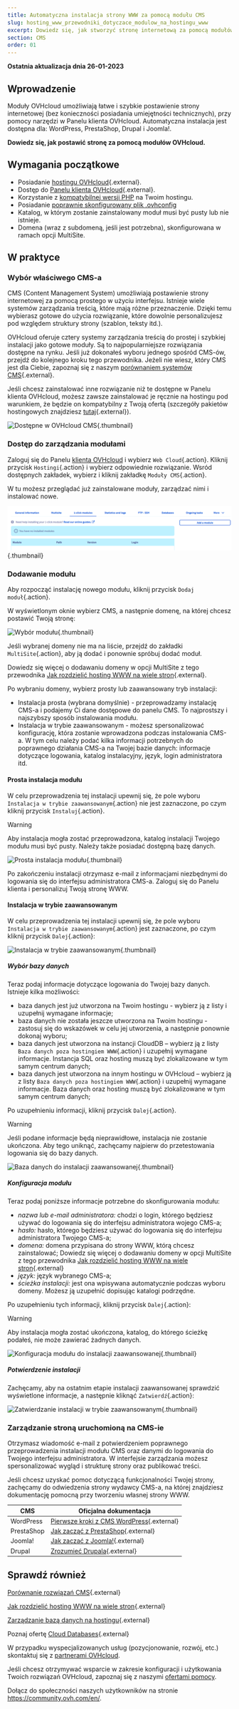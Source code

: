 ```yaml
---
title: Automatyczna instalacja strony WWW za pomocą modułu CMS
slug: hosting_www_przewodniki_dotyczace_modulow_na_hostingu_www
excerpt: Dowiedz się, jak stworzyć stronę internetową za pomocą modułów OVH
section: CMS
order: 01
---
```


**Ostatnia aktualizacja dnia 26-01-2023**

## Wprowadzenie 

Moduły OVHcloud umożliwiają łatwe i szybkie postawienie strony internetowej (bez konieczności posiadania umiejętności technicznych), przy pomocy narzędzi w Panelu klienta OVHcloud. Automatyczna instalacja jest dostępna dla: WordPress, PrestaShop, Drupal i Joomla!.

**Dowiedz się, jak postawić stronę za pomocą modułów OVHcloud.**

## Wymagania początkowe

- Posiadanie [hostingu OVHcloud](https://www.ovhcloud.com/pl/web-hosting/){.external}.
- Dostęp do [Panelu klienta OVHcloud](https://www.ovh.com/auth/?action=gotomanager&from=https://www.ovh.pl/&ovhSubsidiary=pl){.external}.
- Korzystanie z [kompatybilnej wersji PHP](https://docs.ovh.com/pl/hosting/konfiguracja_php_na_hostingu_www_ovh_2014/) na Twoim hostingu.
- Posiadanie [poprawnie skonfigurowany plik .ovhconfig](https://docs.ovh.com/pl/hosting/konfiguracja-pliku-ovhconfig/)
- Katalog, w którym zostanie zainstalowany moduł musi być pusty lub nie istnieje.
- Domena (wraz z subdomeną, jeśli jest potrzebna), skonfigurowana w ramach opcji MultiSite.

## W praktyce

### Wybór właściwego CMS-a

CMS (Content Management System) umożliwiają postawienie strony internetowej za pomocą prostego w użyciu interfejsu. Istnieje wiele systemów zarządzania treścią, które mają różne przeznaczenie. Dzięki temu wybierasz gotowe do użycia rozwiązanie, które dowolnie personalizujesz pod względem struktury strony (szablon, teksty itd.).

OVHcloud oferuje cztery systemy zarządzania treścią do prostej i szybkiej instalacji jako gotowe moduły. Są to najpopularniejsze rozwiązania dostępne na rynku. Jeśli już dokonałeś wyboru jednego spośród CMS-ów, przejdź do kolejnego kroku tego przewodnika. 
Jeżeli nie wiesz, który CMS jest dla Ciebie, zapoznaj się z naszym [porównaniem systemów CMS](https://www.ovhcloud.com/pl/web-hosting/uc-cms-comparison/){.external}.

Jeśli chcesz zainstalować inne rozwiązanie niż te dostępne w Panelu klienta OVHcloud, możesz zawsze zainstalować je ręcznie na hostingu pod warunkiem, że będzie on kompatybilny z Twoją ofertą (szczegóły pakietów hostingowych znajdziesz [tutaj](https://www.ovhcloud.com/pl/web-hosting/){.external}).

![Dostępne w OVHcloud CMS](images/CMS_logo.png){.thumbnail}


### Dostęp do zarządzania modułami

Zaloguj się do Panelu [klienta OVHcloud](https://www.ovh.com/auth/?action=gotomanager&from=https://www.ovh.pl/&ovhSubsidiary=pl) i wybierz `Web Cloud`{.action}. Kliknij przycisk `Hostingi`{.action} i wybierz odpowiednie rozwiązanie. Wsród dostępnych zakładek, wybierz i kliknij zakładkę `Moduły CMS`{.action}.

W tu możesz przeglądać już zainstalowane moduły, zarządzać nimi i instalować nowe.

![Dostęp do sekcji Moduły OVHcloud](images/access_to_the_1_click_modules_section.png){.thumbnail}

### Dodawanie modułu

Aby rozpocząć instalację nowego modułu, kliknij przycisk `Dodaj moduł`{.action}.

W wyświetlonym oknie wybierz CMS, a następnie domenę, na której chcesz postawić Twoją stronę:

![Wybór modułu](images/add_a_module.png){.thumbnail}

Jeśli wybranej domeny nie ma na liście, przejdź do zakładki `MultiSite`{.action}, aby ją dodać i ponownie spróbuj dodać moduł.

Dowiedz się więcej o dodawaniu domeny w opcji MultiSite z tego przewodnika [Jak rozdzielić hosting WWW na wiele stron](https://docs.ovh.com/pl/hosting/konfiguracja-multisite-na-hostingu/){.external}.

Po wybraniu domeny, wybierz prosty lub zaawansowany tryb instalacji:

- Instalacja prosta (wybrana domyślnie) - przeprowadzamy instalację CMS-a i podajemy Ci dane dostępowe do panelu CMS. To najprostszy i najszybszy sposób instalowania modułu.
- Instalacja w trybie zaawansowanym - możesz spersonalizować konfigurację, która zostanie wprowadzona podczas instalowania CMS-a. W tym celu należy podać kilka informacji potrzebnych do poprawnego działania CMS-a na Twojej bazie danych: informacje dotyczące logowania, katalog instalacyjny, język, login administratora itd.

#### Prosta instalacja modułu

W celu przeprowadzenia tej instalacji upewnij się, że pole wyboru `Instalacja w trybie zaawansowanym`{.action} nie jest zaznaczone, po czym kliknij przycisk `Instaluj`{.action}.

> [!warning]
>
> Aby instalacja mogła zostać przeprowadzona, katalog instalacji Twojego modułu musi być pusty. Należy także posiadać dostępną bazę danych.
> 

![Prosta instalacja modułu](images/choose_installation.png){.thumbnail}

Po zakończeniu instalacji otrzymasz e-mail z informacjami niezbędnymi do logowania się do interfejsu administratora CMS-a. Zaloguj się do Panelu klienta i personalizuj Twoją stronę WWW.

#### Instalacja w trybie zaawansowanym

W celu przeprowadzenia tej instalacji upewnij się, że pole wyboru `Instalacja w trybie zaawansowanym`{.action} jest zaznaczone, po czym kliknij przycisk `Dalej`{.action}:

![Instalacja w trybie zaawansowanym](images/advanced_installation.png){.thumbnail}

##### Wybór bazy danych

Teraz podaj informacje dotyczące logowania do Twojej bazy danych. Istnieje kilka możliwości:

- baza danych jest już utworzona na Twoim hostingu - wybierz ją z listy i uzupełnij wymagane informacje;
- baza danych nie została jeszcze utworzona na Twoim hostingu - zastosuj się do wskazówek w celu jej utworzenia, a następnie ponownie dokonaj wyboru;
- baza danych jest utworzona na instancji CloudDB – wybierz ją z listy `Baza danych poza hostingiem WWW`{.action} i uzupełnij wymagane informacje. Instancja SQL oraz hosting muszą być zlokalizowane w tym samym centrum danych;
- baza danych jest utworzona na innym hostingu w OVHcloud – wybierz ją z listy `Baza danych poza hostingiem WWW`{.action} i uzupełnij wymagane informacje. Baza danych oraz hosting muszą być zlokalizowane w tym samym centrum danych;

Po uzupełnieniu informacji, kliknij przycisk `Dalej`{.action}.

> [!warning]
>
> Jeśli podane informacje będą nieprawidłowe, instalacja nie zostanie ukończona. Aby tego uniknąć, zachęcamy najpierw do przetestowania logowania się do bazy danych.
> 

![Baza danych do instalacji zaawansowanej](images/advanced_installation_database.png){.thumbnail}

##### Konfiguracja modułu

Teraz podaj poniższe informacje potrzebne do skonfigurowania modułu:

- *nazwa lub e-mail administratora:* chodzi o login, którego będziesz używać do logowania się do interfejsu administratora wojego CMS-a;
- *hasło:* hasło, którego będziesz używać do logowania się do interfejsu administratora Twojego CMS-a;
- *domena:* domena przypisana do strony WWW, którą chcesz zainstalować;
Dowiedz się więcej o dodawaniu domeny w opcji MultiSite z tego przewodnika [Jak rozdzielić hosting WWW na wiele stron](https://docs.ovh.com/pl/hosting/konfiguracja-multisite-na-hostingu/){.external}
- *język:* język wybranego CMS-a;
- *ścieżka instalacji:* jest ona wpisywana automatycznie podczas wyboru domeny. Możesz ją uzupełnić dopisując katalogi podrzędne.

Po uzupełnieniu tych informacji, kliknij przycisk `Dalej`{.action}:

> [!warning]
>
> Aby instalacja mogła zostać ukończona, katalog, do którego ścieżkę podałeś, nie może zawierać żadnych danych.
> 

![Konfiguracja modułu do instalacji zaawansowanej](images/advanced_installation_configuration.png){.thumbnail}

##### Potwierdzenie instalacji

Zachęcamy, aby na ostatnim etapie instalacji zaawansowanej sprawdzić wyświetlone informacje, a następnie kliknąć `Zatwierdź`{.action}:

![Zatwierdzanie instalacji w trybie zaawansowanym](images/advanced_installation_summary.png){.thumbnail}

### Zarządzanie stroną uruchomioną na CMS-ie

Otrzymasz wiadomość e-mail z potwierdzeniem poprawnego przeprowadzenia instalacji modułu CMS oraz danymi do logowania do Twojego interfejsu administratora. W interfejsie zarządzania możesz spersonalizować wygląd i strukturę strony oraz publikować treści.

Jeśli chcesz uzyskać pomoc dotyczącą funkcjonalności Twojej strony, zachęcamy do odwiedzenia strony wydawcy CMS-a, na której znajdziesz dokumentację pomocną przy tworzeniu własnej strony WWW.

|CMS|Oficjalna dokumentacja|
|---|---|
|WordPress|[Pierwsze kroki z CMS WordPress](https://wordpress.org/support/article/first-steps-with-wordpress/){.external}|
|PrestaShop|[Jak zacząć z PrestaShop](http://doc.prestashop.com/display/PS17/Getting+Started){.external}|
|Joomla!|[Jak zaczać z Joomla!](https://www.joomla.org/about-joomla/getting-started.html){.external}|
|Drupal|[Zrozumieć Drupala](https://www.drupal.org/docs/7/understanding-drupal/overview){.external}|

## Sprawdź również

[Porównanie rozwiązań CMS](https://www.ovhcloud.com/pl/web-hosting/uc-cms-comparison/){.external}

[Jak rozdzielić hosting WWW na wiele stron](https://docs.ovh.com/pl/hosting/konfiguracja-multisite-na-hostingu/){.external}

[Zarządzanie bazą danych na hostingu](https://docs.ovh.com/pl/hosting/zarzadzanie-baza-danych-na-hostingu-www/){.external}

Poznaj ofertę [Cloud Databases](https://www.ovh.pl/cloud/cloud-databases/){.external}

W przypadku wyspecjalizowanych usług (pozycjonowanie, rozwój, etc.) skontaktuj się z [partnerami OVHcloud](https://partner.ovhcloud.com/pl/).

Jeśli chcesz otrzymywać wsparcie w zakresie konfiguracji i użytkowania Twoich rozwiązań OVHcloud, zapoznaj się z naszymi [ofertami pomocy](https://www.ovhcloud.com/pl/support-levels/).

Dołącz do społeczności naszych użytkowników na stronie <https://community.ovh.com/en/>.
